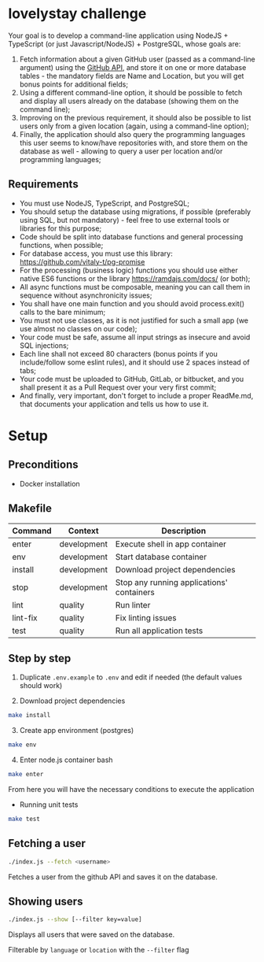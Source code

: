 # lovelystay challenge

Your goal is to develop a command-line application using NodeJS + TypeScript (or just Javascript/NodeJS) + PostgreSQL, whose goals are:

1. Fetch information about a given GitHub user (passed as a command-line argument) using the [GitHub API](https://docs.github.com/en/rest), and store it on one or more database tables - the mandatory fields are Name and Location, but you will get bonus points for additional fields;
2. Using a different command-line option, it should be possible to fetch and display all users already on the database (showing them on the command line);
3. Improving on the previous requirement, it should also be possible to list users only from a given location (again, using a command-line option);
4. Finally, the application should also query the programming languages this user seems to know/have repositories with, and store them on the database as well - allowing to query a user per location and/or programming languages;

## Requirements

- You must use NodeJS, TypeScript, and PostgreSQL;
- You should setup the database using migrations, if possible (preferably using SQL, but not mandatory) - feel free to use external tools or libraries for this purpose;
- Code should be split into database functions and general processing functions, when possible;
- For database access, you must use this library: https://github.com/vitaly-t/pg-promise
- For the processing (business logic) functions you should use either native ES6 functions or the library https://ramdajs.com/docs/ (or both);
- All async functions must be composable, meaning you can call them in sequence without asynchronicity issues;
- You shall have one main function and you should avoid process.exit() calls to the bare minimum;
- You must not use classes, as it is not justified for such a small app (we use almost no classes on our code);
- Your code must be safe, assume all input strings as insecure and avoid SQL injections;
- Each line shall not exceed 80 characters (bonus points if you include/follow some eslint rules), and it should use 2 spaces instead of tabs;
- Your code must be uploaded to GitHub, GitLab, or bitbucket, and you shall present it as a Pull Request over your very first commit;
- And finally, very important, don't forget to include a proper ReadMe.md, that documents your application and tells us how to use it.

# Setup

## Preconditions

- Docker installation

## Makefile

| Command | Context | Description |
|---------|---------|-------------|
| enter | development | Execute shell in app container |
| env | development | Start database container |
| install | development | Download project dependencies |
| stop | development | Stop any running applications' containers |
| lint | quality | Run linter |
| lint-fix | quality | Fix linting issues |
| test | quality | Run all application tests |

## Step by step

1. Duplicate `.env.example` to `.env` and edit if needed (the default values should work)

2. Download project dependencies

```bash
make install
```

3. Create app environment (postgres)

```bash
make env
```

4. Enter node.js container bash

```bash
make enter
```

From here you will have the necessary conditions to execute the application

- Running unit tests
```bash
make test
```

## Fetching a user

```bash
./index.js --fetch <username>
```

Fetches a user from the github API and saves it on the database.

## Showing users

```bash
./index.js --show [--filter key=value]
```

Displays all users that were saved on the database.

Filterable by `language` or `location` with the `--filter` flag
